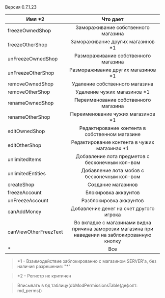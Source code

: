 Версия 0\.7\.1\.23

| Имя \*2           | Что дает      |
| ------------- |:-------------:|
| freezeOwnedShop      | Замораживание собственного магазина |
| freezeOtherShop      | Замораживание других магазинов \*1 |
| unFreezeOwnedShop      | Размораживание собственного магазина |
| unFreezeOtherShop      | Размораживание других магазинов \*1 |
| removeOwnedShop      | Удаление собственного магазина |
| removeOtherShop      | Удаление чужих магазинов \*1 |
| renameOwnedShop      | Переименование собственного магазина |
| renameOtherShop      | Переименование чужих магазинов \*1 |
| editOwnedShop      | Редактирование контента в собственном магазине |
| editOtherShop      | Редактирование контента в чужих магазинах \*1 |
| unlimitedItems      | Добавление лота предметов с бесконечным кол-вом |
| unlimitedEntities      | Добавление лота мобов с бесконечным кол-вом |
| createShop      | Создание магазинов |
| freezeAccount      | Блокировка аккаунтов |
| unFreezeAccount      | Разблокировка аккаунтов |
| canAddMoney      | Добавление денег на счет другого игрока |
| canViewOtherFreezText      | Во вкладке с магазинами видна причина заморозки магазина при наведении на заблокированную кнопку |
| \*      | Все |


> \*1 \- Взаимодействие заблокированно с магазином SERVER'a, без наличия разрешения: \"\*\"

> \*2 \- Регистр не критичен 

> Вписывать в бд таблицу(dbModPermissionsTable(дефолт: md_perms))
